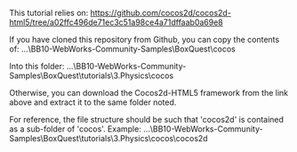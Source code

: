 This tutorial relies on:
https://github.com/cocos2d/cocos2d-html5/tree/a02ffc496de71ec3c51a98ce4a71dffaab0a69e8

If you have cloned this repository from Github, you can copy the contents of:
...\BB10-WebWorks-Community-Samples\BoxQuest\cocos

Into this folder:
...\BB10-WebWorks-Community-Samples\BoxQuest\tutorials\3.Physics\cocos

Otherwise, you can download the Cocos2d-HTML5 framework from the link  above and extract it to the same folder noted.

For reference, the file structure should be such that 'cocos2d' is contained as a sub-folder of 'cocos'. Example:
...\BB10-WebWorks-Community-Samples\BoxQuest\tutorials\3.Physics\cocos\cocos2d